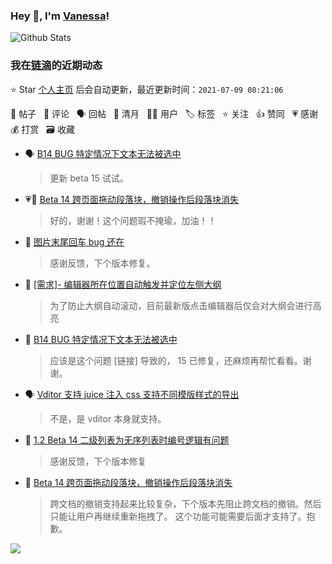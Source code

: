 ### Hey 👋, I'm [Vanessa](http://vanessa.b3log.org/)!

![Github Stats](https://github-readme-stats.vercel.app/api?username=Vanessa219&show_icons=true)

<!--events start -->

### 我在[链滴](https://ld246.com)的近期动态

⭐️ Star [个人主页](https://github.com/Vanessa219/Vanessa219) 后会自动更新，最近更新时间：`2021-07-09 08:21:06`

📝 帖子 &nbsp; 💬 评论 &nbsp; 🗣 回帖 &nbsp; 🌙 清月 &nbsp; 👨‍💻 用户 &nbsp; 🏷️ 标签 &nbsp; ⭐️ 关注 &nbsp; 👍 赞同 &nbsp; 💗 感谢 &nbsp; 💰 打赏 &nbsp; 🗃 收藏

* 🗣 [B14 BUG 特定情况下文本无法被选中](https://ld246.com/article/1625722358729/comment/1625750618610#comments)

  > 更新 beta 15 试试。
* 💗💬 [Beta 14 跨页面拖动段落块，撤销操作后段落块消失](https://ld246.com/article/1625650523142/comment/1625751399423#comments)

  > 好的，谢谢！这个问题瑕不掩瑜，加油！！
* 💬 [图片末尾回车 bug 还在](https://ld246.com/article/1625736478197/comment/1625754661539#comments)

  > 感谢反馈，下个版本修复。
* 💬 [[需求]- 编辑器所在位置自动触发并定位左侧大纲](https://ld246.com/article/1625743211090/comment/1625748620760#comments)

  > 为了防止大纲自动滚动，目前最新版点击编辑器后仅会对大纲会进行高亮
* 💬 [B14 BUG 特定情况下文本无法被选中](https://ld246.com/article/1625722358729/comment/1625733588729#comments)

  > 应该是这个问题 [链接] 导致的， 15 已修复，还麻烦再帮忙看看。谢谢。
* 🗣 [Vditor 支持 juice 注入 css 支持不同模版样式的导出](https://ld246.com/article/1588487127446/comment/1625727078281#comments)

  > 不是，是 vditor 本身就支持。
* 💬 [1.2 Beta 14 二级列表为无序列表时编号逻辑有问题](https://ld246.com/article/1625665688422/comment/1625671200549#comments)

  > 感谢反馈，下个版本修复
* 💬 [Beta 14 跨页面拖动段落块，撤销操作后段落块消失](https://ld246.com/article/1625650523142/comment/1625669661636#comments)

  > 跨文档的撤销支持起来比较复杂，下个版本先阻止跨文档的撤销。然后只能让用户再继续重新拖拽了。 这个功能可能需要后面才支持了。抱歉。


<!--events end -->

<a title="Hits" target="_blank" href="https://github.com/Vanessa219/Vanessa219"><img src="https://hits.b3log.org/Vanessa219/Vanessa219.svg"></a>
